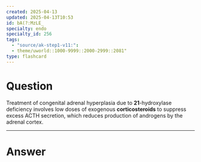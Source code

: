 ```yaml
---
created: 2025-04-13
updated: 2025-04-13T10:53
id: bA(?:MzLE_
specialty: endo
specialty_id: 256
tags:
  - "source/ak-step1-v11:": 
  - theme/uworld::1000-9999::2000-2999::2081"
type: flashcard
---
```


# Question
Treatment of congenital adrenal hyperplasia due to **21**-hydroxylase deficiency involves low doses of exogenous **corticosteroids** to suppress excess ACTH secretion, which reduces production of androgens by the adrenal cortex.

---

# Answer
